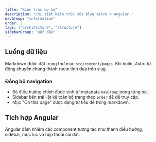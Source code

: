 ```yaml
---
title: "Kiến trúc dự án"
description: "Chi tiết kiến trúc của blog Astro + Angular."
navGroup: "information"
order: 2
tags: ["architecture", "structure"]
sidebarGroup: "Bắt đầu"
---
```


## Luồng dữ liệu

Markdown được đặt trong thư mục `src/content/pages`. Khi build, Astro tự động chuyển chúng thành route tĩnh dựa trên slug.

### Đồng bộ navigation

- Bộ điều hướng chính được sinh từ metadata `navGroup` trong từng bài.
- Sidebar bên trái liệt kê toàn bộ trang theo `order` để dễ truy cập.
- Mục "On this page" được dựng từ tiêu đề trong markdown.

## Tích hợp Angular

Angular đảm nhiệm các component tương tác như thanh điều hướng, sidebar, mục lục và hộp thoại cài đặt.
